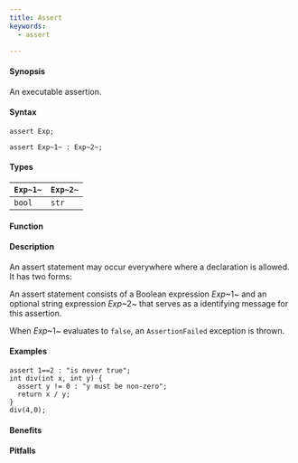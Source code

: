 ```yaml
---
title: Assert
keywords:
  - assert

---
```


#### Synopsis

An executable assertion.

#### Syntax

```rascal
assert Exp;

assert Exp~1~ : Exp~2~;
```

#### Types


| `Exp~1~` | `Exp~2~`  |
| --- | --- |
| `bool`    | `str`      |


#### Function

#### Description

An assert statement may occur everywhere where a declaration is allowed. It has two forms:

An assert statement consists of a Boolean expression _Exp_~1~ and an optional string expression _Exp_~2~
that serves as a identifying message for this assertion. 

When _Exp_~1~ evaluates to `false`, an `AssertionFailed` exception is thrown.

#### Examples

```rascal-shell,error
assert 1==2 : "is never true";
int div(int x, int y) {
  assert y != 0 : "y must be non-zero";
  return x / y;
}
div(4,0);
```

#### Benefits

#### Pitfalls

